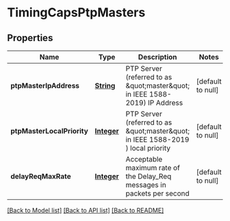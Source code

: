 # TimingCapsPtpMasters
## Properties

Name | Type | Description | Notes
------------ | ------------- | ------------- | -------------
**ptpMasterIpAddress** | [**String**](string.md) | PTP Server (referred to as \&quot;master\&quot; in IEEE 1588-2019) IP Address | [default to null]
**ptpMasterLocalPriority** | [**Integer**](integer.md) | PTP Server (referred to as \&quot;master\&quot; in IEEE 1588-2019 ) local priority | [default to null]
**delayReqMaxRate** | [**Integer**](integer.md) | Acceptable maximum rate of the Delay_Req messages in packets per second | [default to null]

[[Back to Model list]](../README.md#documentation-for-models) [[Back to API list]](../README.md#documentation-for-api-endpoints) [[Back to README]](../README.md)

